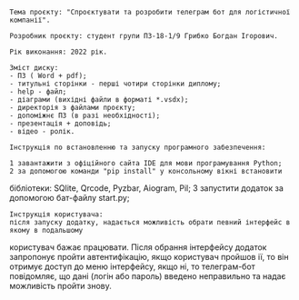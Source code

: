 
	Тема проєкту: "Спроєктувати та розробити телеграм бот для логістичної компанії".

	Розробник проєкту: студент групи ПЗ-18-1/9 Грибко Богдан Ігорович.

	Рік виконання: 2022 рік.
	
	Зміст диску:
	- ПЗ ( Word + pdf);
	- титульні сторінки - перші чотири сторінки диплому;
	- help - файл;
	- діаграми (вихідні файли в форматі *.vsdx);
	- директорія з файлами проєкту;
	- допоміжнє ПЗ (в разі необхідності);
	- презентація + доповідь;
	- відео - ролік.

	Інструкція по встановленню та запуску програмного забезпечення:

	1 завантажити з офіційного сайта IDE для мови програмування Python;
	2 за допомогою команди "pip install" у консольному вікні встановити
бібліотеки: SQlite, Qrcode, Pyzbar, Aiogram, Pil;
	3 запустити додаток за допомогою бат-файлу start.py;


	Інструкція користувача:
	після запуску додатку, надається можливість обрати певний інтерфейс в якому в подальшому
користувач бажає працювати. Після обрання інтерфейсу додаток запропонує пройти автентифікацію,
якщо користувач пройшов ії, то він отримує доступ до меню інтерфейсу, якщо ні, то телеграм-бот
повідомляє, що дані (логін або пароль) введено неправильно та надає можливість пройти знову.
